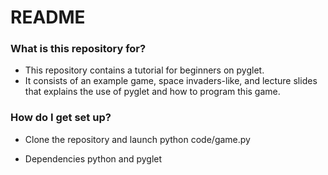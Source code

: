 # README #


### What is this repository for? ###

* This repository contains a tutorial for beginners on pyglet. 
* It consists of an example game, space invaders-like,  and lecture slides  that explains the use of pyglet and how to program this game.


### How do I get set up? ###

* Clone the repository and launch python code/game.py

* Dependencies
python and pyglet

